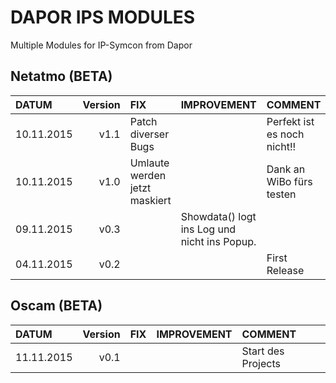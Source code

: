 # DAPOR IPS MODULES

Multiple Modules for IP-Symcon from Dapor

Netatmo (BETA)
- 
|DATUM| Version  | FIX | IMPROVEMENT| COMMENT
| :-------------| -------------: | :------------- |:------------- |:------------- |
| 10.11.2015 | v1.1 | Patch diverser Bugs  | | Perfekt ist es noch nicht!! |
| 10.11.2015 | v1.0 | Umlaute werden jetzt maskiert  | | Dank an WiBo fürs testen|
| 09.11.2015 | v0.3 |   | Showdata() logt ins Log und nicht ins Popup.| |
| 04.11.2015 | v0.2 |   | | First Release|


Oscam (BETA)
- 
|DATUM| Version  | FIX | IMPROVEMENT| COMMENT
| :-------------| -------------: | :------------- |:------------- |:------------- |
| 11.11.2015 |v0.1 |   | | Start des Projects|



